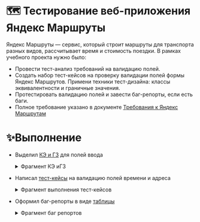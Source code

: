 # 🗺️ Тестирование веб-приложения Яндекс Маршруты
Яндекс Маршруты — сервис, который строит маршруты для транспорта разных видов, рассчитывает время и стоимость поездки. 
В рамках учебного проекта нужно было:
* Провести тест-анализ требований на валидацию полей.
* Создать набор тест-кейсов на проверку валидации полей формы Яндекс Маршрутов. Примени техники тест-дизайна: классы эквивалентности и граничные значения.
* Протестировать валидацию полей и завести баг-репорты, если есть баги.
* Полное требование указано в документе <a href="https://docs.google.com/document/d/1tIs3KqK79vGR60EoGiDKLavvgsj0cjjrdSRK3AFdY6g/edit?tab=t.0#heading=h.7j2fbty8r7vb">Требования к Яндекс Маршрутам</a>

# ✨Выполнение



* Выделил <a href="https://docs.google.com/spreadsheets/d/1ySqsPJujW1qsH2DF-ljQmdbrD6IiKJTw4ZnATusdM7o/edit?usp=sharing">КЭ и ГЗ</a> для полей ввода
    <details>
  <summary>Фрагмент КЭ иГЗ</summary>

  ![Описание изображения](https://github.com/Art8m1s/QA-YA-Rout-Web/blob/main/KEGZ.png)
  
</details>
  
* Написал <a href="https://docs.google.com/spreadsheets/d/11WEeWVPM__-DD__Zyl5ZMyqIIICuHSh4OSFtYusKXDQ/edit?usp=sharing">тест-кейсы</a> на валидацию полей времени и адреса
    <details>
  <summary>Фрагмент выполнения тест-кейсов</summary>

  ![Описание изображения](https://github.com/Art8m1s/QA-YA-Rout-Web/blob/main/PrimerTestKase.png)
  
</details>

* Оформил баг-репорты в виде  <a href="https://docs.google.com/spreadsheets/d/1mDDwetevSOwpnhh1vjIK9hV6Ah3oN0Iy_A0JVGJtn-k/edit?usp=sharing">таблицы</a>
   <details>
  <summary>Фрагмент баг репортов</summary>

  ![Описание изображения](https://github.com/Art8m1s/QA-YA-Rout-Web/blob/main/Bugrep.png)
  
</details>

